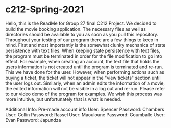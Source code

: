 # c212-Spring-2021
Hello, this is the ReadMe for Group 27 final C212 Project. We decided to build the movie booking application. 
The necessary files as well as directories should be available to you as soon as you pull this repository. Throughout your 
testing of our program there are a few things to keep in mind. First and most importantly is the somewhat clunky mechanics of state 
persistence with text files. When keeping state persistence with text files, the program must be terminated in order for the file modification
to go into effect. For example, when creating an account, the text file that holds the users information is not created until the program is terminated
and re-run. This we have done for the user. However, when performing actions such as buying a ticket, the ticket will not appear in the "view tickets" section
until the user logs out. Similarly, when an admin edits the information of a movie, the edited information will not be visible in a log out and re-run. Please refer to our
video demo of the program for examples. We wish this process was more intuitive, but unfortunately that is what is needed.

Additional Info:
Pre-made account info
User: Spencer Password: Chambers
User: Collin Password: Rassel
User: Maouloune Password: Goumballe
User: Evan Password: Japundza
